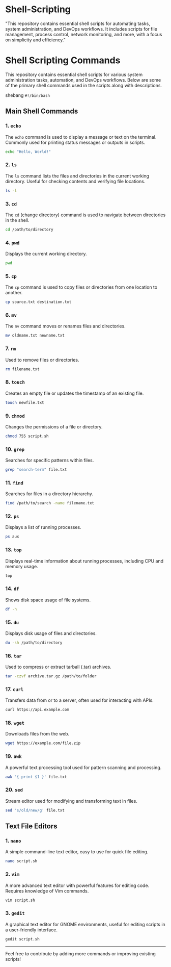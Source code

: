 # Shell-Scripting
"This repository contains essential shell scripts for automating tasks, system administration, and DevOps workflows. It includes scripts for file management, process control, network monitoring, and more, with a focus on simplicity and efficiency."

# Shell Scripting Commands

This repository contains essential shell scripts for various system administration tasks, automation, and DevOps workflows. Below are some of the primary shell commands used in the scripts along with descriptions.

shebang `#!/bin/bash`

## Main Shell Commands

### 1. `echo`
The `echo` command is used to display a message or text on the terminal. Commonly used for printing status messages or outputs in scripts.

```bash
echo "Hello, World!"
```

### 2. `ls`
The `ls` command lists the files and directories in the current working directory. Useful for checking contents and verifying file locations.

```bash
ls -l
```

### 3. `cd`
The `cd` (change directory) command is used to navigate between directories in the shell.

```bash
cd /path/to/directory
```

### 4. `pwd`
Displays the current working directory.

```bash
pwd
```

### 5. `cp`
The `cp` command is used to copy files or directories from one location to another.

```bash
cp source.txt destination.txt
```

### 6. `mv`
The `mv` command moves or renames files and directories.

```bash
mv oldname.txt newname.txt
```

### 7. `rm`
Used to remove files or directories.

```bash
rm filename.txt
```

### 8. `touch`
Creates an empty file or updates the timestamp of an existing file.

```bash
touch newfile.txt
```

### 9. `chmod`
Changes the permissions of a file or directory.

```bash
chmod 755 script.sh
```

### 10. `grep`
Searches for specific patterns within files.

```bash
grep "search-term" file.txt
```

### 11. `find`
Searches for files in a directory hierarchy.

```bash
find /path/to/search -name filename.txt
```

### 12. `ps`
Displays a list of running processes.

```bash
ps aux
```

### 13. `top`
Displays real-time information about running processes, including CPU and memory usage.

```bash
top
```

### 14. `df`
Shows disk space usage of file systems.

```bash
df -h
```

### 15. `du`
Displays disk usage of files and directories.

```bash
du -sh /path/to/directory
```

### 16. `tar`
Used to compress or extract tarball (.tar) archives.

```bash
tar -czvf archive.tar.gz /path/to/folder
```

### 17. `curl`
Transfers data from or to a server, often used for interacting with APIs.

```bash
curl https://api.example.com
```

### 18. `wget`
Downloads files from the web.

```bash
wget https://example.com/file.zip
```

### 19. `awk`
A powerful text processing tool used for pattern scanning and processing.

```bash
awk '{ print $1 }' file.txt
```

### 20. `sed`
Stream editor used for modifying and transforming text in files.

```bash
sed 's/old/new/g' file.txt
```

## Text File Editors

### 1. `nano`
A simple command-line text editor, easy to use for quick file editing.

```bash
nano script.sh
```

### 2. `vim`
A more advanced text editor with powerful features for editing code. Requires knowledge of Vim commands.

```bash
vim script.sh
```

### 3. `gedit`
A graphical text editor for GNOME environments, useful for editing scripts in a user-friendly interface.

```bash
gedit script.sh
```

---

Feel free to contribute by adding more commands or improving existing scripts!

